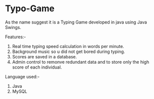 # Typo-Game
As the name suggest it is a Typing Game developed in java using Java Swings.

Features:-
1. Real time typing speed calculation in words per minute.
2. Background music so u did not get bored during typing.
3. Scores are saved in a database.
4. Admin control to remonve redundant data and to store only the high score of each individual.


Language used:-
1. Java
2. MySQL


